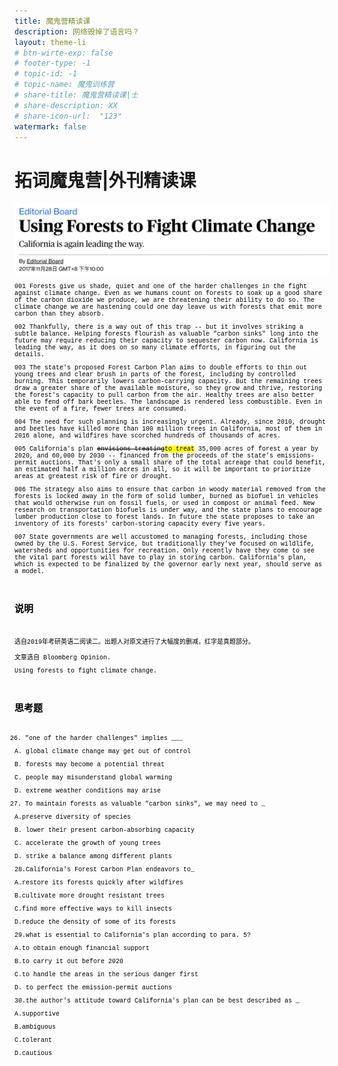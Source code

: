 ```yaml
---
title: 魔鬼营精读课
description: 网络毁掉了语言吗？
layout: theme-li
# btn-wirte-exp: false
# footer-type: -1
# topic-id: -1
# topic-name: 魔鬼训练营
# share-title: 魔鬼营精读课|士
# share-description: XX
# share-icon-url:  "123"
watermark: false
---
```


<h1><b>拓词魔鬼营</b>|外刊精读课</h1>
<img src="./asset/eco1212/bloomberg.png" alt="全球榜单">
<div style="font-size:10px;font-family:courier;color:black">

001 Forests give us shade, quiet and one of the harder challenges in the fight against climate change. Even as we humans count on forests to soak up a good share of the carbon dioxide we produce, we are threatening their ability to do so. The climate change we are hastening could one day leave us with forests that emit more carbon than they absorb.

002 Thankfully, there is a way out of this trap -- but it involves striking a subtle balance. Helping forests flourish as valuable "carbon sinks" long into the future may require reducing their capacity to sequester carbon now. California is leading the way, as it does on so many climate efforts, in figuring out the details.

003 The state's proposed Forest Carbon Plan aims to double efforts to thin out young trees and clear brush in parts of the forest, including by controlled burning. This temporarily lowers carbon-carrying capacity. But the remaining trees draw a greater share of the available moisture, so they grow and thrive, restoring the forest's capacity to pull carbon from the air. Healthy trees are also better able to fend off bark beetles. The landscape is rendered less combustible. Even in the event of a fire, fewer trees are consumed.


004 The need for such planning is increasingly urgent. Already, since 2010, drought and beetles have killed more than 100 million trees in California, most of them in 2016 alone, and wildfires have scorched hundreds of thousands of acres.

005 California's plan <s>envisions treating</s><mark>to treat</mark> 35,000 acres of forest a year by 2020, and 60,000 by 2030 -- financed from the proceeds of the state's emissions-permit auctions. That's only a small share of the total acreage that could benefit, an estimated half a million acres in all, so it will be important to prioritize areas at greatest risk of fire or drought.

006 The strategy also aims to ensure that carbon in woody material removed from the forests is locked away in the form of solid lumber, burned as biofuel in vehicles that would otherwise run on fossil fuels, or used in compost or animal feed. New research on transportation biofuels is under way, and the state plans to encourage lumber production close to forest lands. In future the state proposes to take an inventory of its forests' carbon-storing capacity every five years.

007 State governments are well accustomed to managing forests, including those owned by the U.S. Forest Service, but traditionally they've focused on wildlife, watersheds and opportunities for recreation. Only recently have they come to see the vital part forests will have to play in storing carbon. California's plan, which is expected to be finalized by the governor early next year, should serve as a model.


<br>
<h2>说明</h2>
<br>



选自2019年考研英语二阅读二。出题人对原文进行了大幅度的删减，红字是真题部分。

文章选自 Bloomberg Opinion. 

Using forests to fight climate change. 

<br>
<h2>思考题</h2>
<br>

26. "one of the harder challenges" implies ___

A. global climate change may get out of control

B. forests may become a potential threat

C. people may misunderstand global warming

D. extreme weather conditions may arise

27. To maintain forests as valuable "carbon sinks", we may need to _

A.preserve diversity of species

B. lower their present carbon-absorbing capacity

C. accelerate the growth of young trees

D. strike a balance among different plants

28.California's Forest Carbon Plan endeavors to_

A.restore its forests quickly after wildfires

B.cultivate more drought resistant trees

C.find more effective ways to kill insects

D.reduce the density of some of its forests

29.what is essential to California's plan according to para. 5?

A.to obtain enough financial support

B.to carry it out before 2020

C.to handle the areas in the serious danger first

D. to perfect the emission-permit auctions

30.the author's attitude toward California's plan can be best described as _

A.supportive

B.ambiguous

C.tolerant

D.cautious​​​​

</div>
